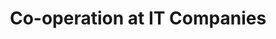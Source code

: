 ---
title: "Co-operation at IT Companies"
meta_title: "Co-operation at IT Companies"
description: "Explore articles and insights about fostering cooperation and teamwork in IT companies"
--- 